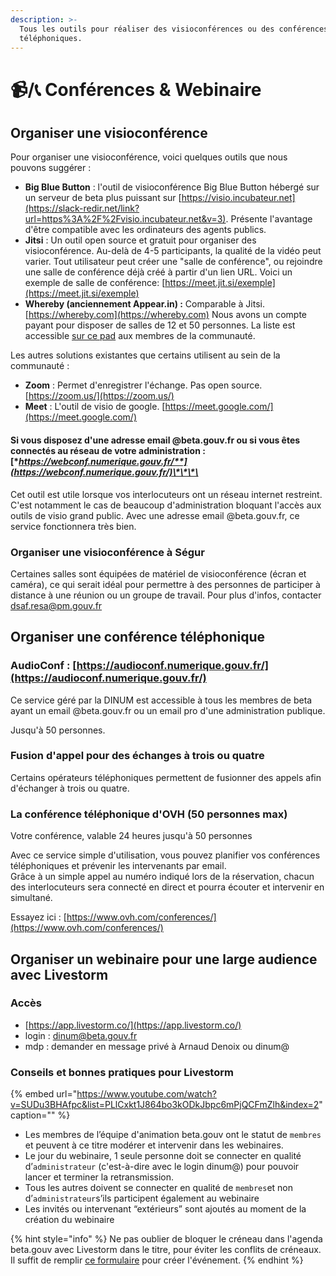 ```yaml
---
description: >-
  Tous les outils pour réaliser des visioconférences ou des conférences
  téléphoniques.
---
```


# 📹/📞 Conférences & Webinaire

## **Organiser une visioconférence**

Pour organiser une visioconférence, voici quelques outils que nous pouvons suggérer :

* **Big Blue Button** : l'outil de visioconférence Big Blue Button hébergé sur un serveur de beta plus puissant sur [https://visio.incubateur.net](https://slack-redir.net/link?url=https%3A%2F%2Fvisio.incubateur.net&v=3). Présente l'avantage d'être compatible avec les ordinateurs des agents publics. 
* **Jitsi** : Un outil open source et gratuit pour organiser des visioconférence. Au-delà de 4-5 participants, la qualité de la vidéo peut varier. Tout utilisateur peut créer une "salle de conférence", ou rejoindre une salle de conférence déjà créé à partir d'un lien URL. Voici un exemple de salle de conférence: [https://meet.jit.si/exemple](https://meet.jit.si/exemple)
* **Whereby \(anciennement Appear.in\) :**  Comparable à Jitsi. [https://whereby.com](https://whereby.com) Nous avons un compte payant pour disposer de salles de 12 et 50 personnes. La liste est accessible [sur ce pad](https://pad.incubateur.net/BEG9CK3XRqWwf9WAtDb60g?view) aux membres de la communauté.

Les autres solutions existantes que certains utilisent au sein de la communauté :

* **Zoom**  : Permet d'enregistrer l'échange. Pas open source. [https://zoom.us/](https://zoom.us/)
* **Meet** : L'outil de visio de google. [https://meet.google.com/](https://meet.google.com/)

#### **Si vous disposez d'une adresse email @beta.gouv.fr ou si vous êtes connectés au réseau de votre administration :** [**https://webconf.numerique.gouv.fr/**](https://webconf.numerique.gouv.fr/)\*\*\*\*

Cet outil est utile lorsque vos interlocuteurs ont un réseau internet restreint. C'est notamment le cas de beaucoup d'administration bloquant l'accès aux outils de visio grand public. Avec une adresse email @beta.gouv.fr, ce service fonctionnera très bien.

### **Organiser une visioconférence à Ségur**

Certaines salles sont équipées de matériel de visioconférence \(écran et caméra\), ce qui serait idéal pour permettre à des personnes de participer à distance à une réunion ou un groupe de travail. Pour plus d'infos, contacter [dsaf.resa@pm.gouv.fr](mailto:dsaf.resa@pm.gouv.fr)

## Organiser une conférence téléphonique

### AudioConf : [https://audioconf.numerique.gouv.fr/](https://audioconf.numerique.gouv.fr/)

Ce service géré par la DINUM est accessible à tous les membres de beta ayant un email @beta.gouv.fr ou un email pro d'une administration publique.

Jusqu'à 50 personnes.

### Fusion d'appel pour des échanges à trois ou quatre

Certains opérateurs téléphoniques permettent de fusionner des appels afin d'échanger à trois ou quatre.

### **La conférence téléphonique d'OVH \(50 personnes max\)**

Votre conférence, valable 24 heures jusqu'à 50 personnes

Avec ce service simple d'utilisation, vous pouvez planifier vos conférences téléphoniques et prévenir les intervenants par email.  
Grâce à un simple appel au numéro indiqué lors de la réservation, chacun des interlocuteurs sera connecté en direct et pourra écouter et intervenir en simultané.

Essayez ici : [https://www.ovh.com/conferences/](https://www.ovh.com/conferences/)

## Organiser un webinaire pour une large audience avec Livestorm

### **Accès**

* [https://app.livestorm.co/](https://app.livestorm.co/)
* login : dinum@beta.gouv.fr
* mdp : demander en message privé à Arnaud Denoix ou dinum@

### **Conseils et bonnes pratiques pour Livestorm**

{% embed url="https://www.youtube.com/watch?v=SUDu3BHAfpc&list=PLlCxkt1J864bo3kODkJbpc6mPjQCFmZlh&index=2" caption="" %}

* Les membres de l’équipe d'animation beta.gouv ont le statut de `membres` et peuvent à ce titre modérer et intervenir dans les webinaires.
* Le jour du webinaire, 1 seule personne doit se connecter en qualité d’`administrateur` \(c'est-à-dire avec le login dinum@\) pour pouvoir lancer et terminer la retransmission.
* Tous les autres doivent se connecter en qualité de `membres`et non d’`administrateur`s’ils participent également au webinaire
* Les invités ou intervenant “extérieurs” sont ajoutés au moment de la création du webinaire

{% hint style="info" %}
Ne pas oublier de bloquer le créneau dans l'agenda beta.gouv avec Livestorm dans le titre, pour éviter les conflits de créneaux. Il suffit de remplir [ce formulaire](https://airtable.com/shrWvcUAOJqllVqtj) pour créer l'événement.
{% endhint %}


